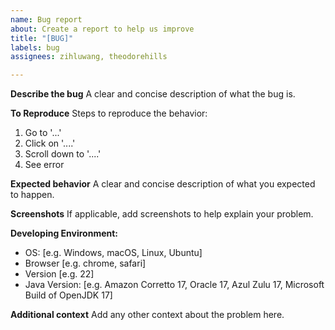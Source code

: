 ```yaml
---
name: Bug report
about: Create a report to help us improve
title: "[BUG]"
labels: bug
assignees: zihluwang, theodorehills

---
```


**Describe the bug**
A clear and concise description of what the bug is.

**To Reproduce**
Steps to reproduce the behavior:
1. Go to '...'
2. Click on '....'
3. Scroll down to '....'
4. See error

**Expected behavior**
A clear and concise description of what you expected to happen.

**Screenshots**
If applicable, add screenshots to help explain your problem.

**Developing Environment:**
 - OS: [e.g. Windows, macOS, Linux, Ubuntu]
 - Browser [e.g. chrome, safari]
 - Version [e.g. 22]
 - Java Version: [e.g. Amazon Corretto 17, Oracle 17, Azul Zulu 17, Microsoft Build of OpenJDK 17]

**Additional context**
Add any other context about the problem here.
